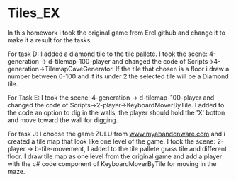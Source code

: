 # Tiles_EX
In this homework i took the original game from Erel github and change it to make it a result for the tasks.

For task D:
I added a diamond tile to the tile pallete.
I took the scene: 4-generation -> d-tilemap-100-player and changed the code of Scripts->4-generation->TilemapCaveGenerator.
If the tile that chosen is a floor i draw a number between 0-100 and if its under 2 the selected tile will be a Diamond tile.

For Task E:
I took the scene: 4-generation -> d-tilemap-100-player and changed the code of Scripts->2-player->KeyboardMoverByTile.
I added to the code an option to dig in the walls, the player should hold the 'X' botton and move toward the wall for digging.

For task J:
I choose the game ZULU from www.myabandonware.com and i created a tile map that look like one level of the game. 
I took the scene: 2-player -> b-tile-movement, I added to the tile pallete grass tile and different floor.
I draw tile map as one level from the original game and add a player with the c# code component of KeyboardMoverByTile for moving in the maze.
